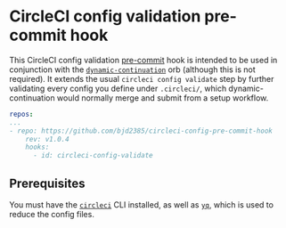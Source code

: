 # CircleCI config validation pre-commit hook

This CircleCI config validation [pre-commit](https://github.com/pre-commit/pre-commit) hook is intended to be used in conjunction with the [`dynamic-continuation`](https://github.com/bjd2385/dynamic-continuation-orb) orb (although this is not required). It extends the usual `circleci config validate` step by further validating every config you define under `.circleci/`, which dynamic-continuation would normally merge and submit from a setup workflow.

```yaml
repos:
...
- repo: https://github.com/bjd2385/circleci-config-pre-commit-hook
    rev: v1.0.4
    hooks:
      - id: circleci-config-validate
```

## Prerequisites

You must have the [`circleci`](https://circleci.com/docs/2.0/local-cli/) CLI installed, as well as [`yq`](https://github.com/mikefarah/yq#install), which is used to reduce the config files.

